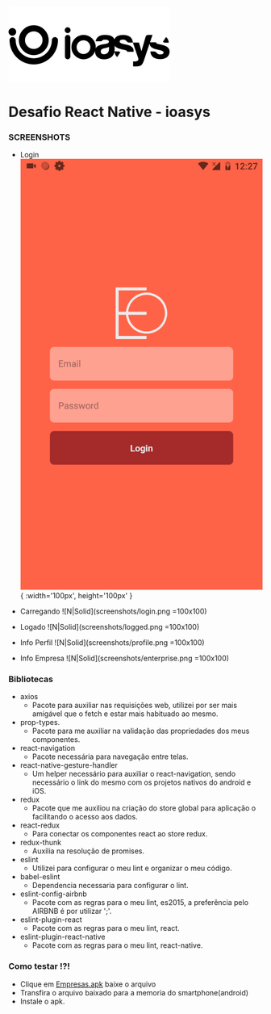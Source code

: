 ![N|Solid](logo_ioasys.png)

# Desafio React Native - ioasys


### SCREENSHOTS ###

* Login
![N|Solid](screenshots/login.png) { :width='100px', height='100px' }

* Carregando
![N|Solid](screenshots/login.png  =100x100)

* Logado
![N|Solid](screenshots/logged.png  =100x100)

* Info Perfil 
![N|Solid](screenshots/profile.png  =100x100)

* Info Empresa
![N|Solid](screenshots/enterprise.png  =100x100)



### Bibliotecas

* axios
	- Pacote para auxiliar nas requisições web, utilizei por ser mais amigável que o fetch e estar mais habituado ao mesmo.
* prop-types.
	- Pacote para me auxiliar na validação das propriedades dos meus componentes.
* react-navigation
	- Pacote necessária para navegação entre telas.
* react-native-gesture-handler
	- Um helper necessário para auxiliar o react-navigation, sendo necessário o link do mesmo com os projetos nativos do android e iOS.
* redux
	- Pacote que me auxiliou na criação do store global para aplicação o facilitando o acesso aos dados.
* react-redux
	- Para conectar os componentes react ao store redux.
* redux-thunk
	- Auxilia na resolução de promises.
* eslint
	- Utilizei para configurar o meu lint e organizar o meu código.
* babel-eslint
	- Dependencia necessaria para configurar o lint.
* eslint-config-airbnb
	- Pacote com as regras para o meu lint, es2015, a preferência pelo AIRBNB é por utilizar ';'.
* eslint-plugin-react
	- Pacote com as regras para o meu lint, react.
* eslint-plugin-react-native
	- Pacote com as regras para o meu lint, react-native.


### Como testar !?!

- Clique em [Empresas.apk](https://bitbucket.org/tassiomarcos/empresas-react-native/raw/5cadae26b0ea783c3a715b7cf0fb4175ebefe502/Empresas.apk) baixe o arquivo
- Transfira o arquivo baixado para a memoria do smartphone(android)
- Instale o apk.
